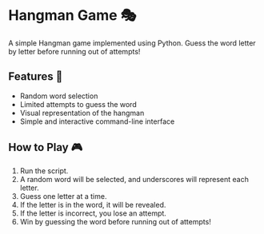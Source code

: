 # Hangman Game 🎭    
                                       
A simple Hangman game implemented using Python. Guess the word letter by letter before running out of attempts!  
    
## Features 🚀 
- Random word selection  
- Limited attempts to guess the word  
- Visual representation of the hangman
- Simple and interactive command-line interface
 
## How to Play 🎮
1. Run the script.
2. A random word will be selected, and underscores will represent each letter.
3. Guess one letter at a time.
4. If the letter is in the word, it will be revealed.
5. If the letter is incorrect, you lose an attempt.
6. Win by guessing the word before running out of attempts!

